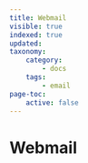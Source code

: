 ```yaml
---
title: Webmail
visible: true
indexed: true
updated:
taxonomy:
    category:
        - docs
    tags:
        - email
page-toc:
    active: false
---
```


# Webmail
